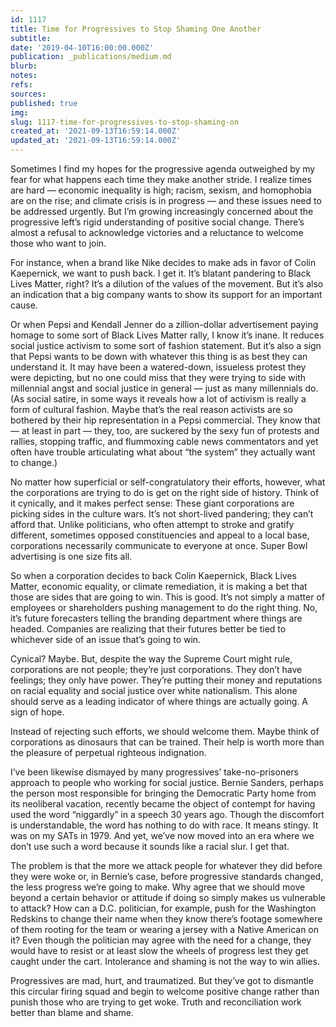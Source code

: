 ```yaml
---
id: 1117
title: Time for Progressives to Stop Shaming One Another
subtitle: 
date: '2019-04-10T16:00:00.000Z'
publication: _publications/medium.md
blurb: 
notes: 
refs: 
sources: 
published: true
img: 
slug: 1117-time-for-progressives-to-stop-shaming-on
created_at: '2021-09-13T16:59:14.000Z'
updated_at: '2021-09-13T16:59:14.000Z'
---
```

Sometimes I find my hopes for the progressive agenda outweighed by my fear for what happens each time they make another stride. I realize times are hard — economic inequality is high; racism, sexism, and homophobia are on the rise; and climate crisis is in progress — and these issues need to be addressed urgently. But I’m growing increasingly concerned about the progressive left’s rigid understanding of positive social change. There’s almost a refusal to acknowledge victories and a reluctance to welcome those who want to join.

For instance, when a brand like Nike decides to make ads in favor of Colin Kaepernick, we want to push back. I get it. It’s blatant pandering to Black Lives Matter, right? It’s a dilution of the values of the movement. But it’s also an indication that a big company wants to show its support for an important cause.

Or when Pepsi and Kendall Jenner do a zillion-dollar advertisement paying homage to some sort of Black Lives Matter rally, I know it’s inane. It reduces social justice activism to some sort of fashion statement. But it’s also a sign that Pepsi wants to be down with whatever this thing is as best they can understand it. It may have been a watered-down, issueless protest they were depicting, but no one could miss that they were trying to side with millennial angst and social justice in general — just as many millennials do. (As social satire, in some ways it reveals how a lot of activism is really a form of cultural fashion. Maybe that’s the real reason activists are so bothered by their hip representation in a Pepsi commercial. They know that — at least in part — they, too, are suckered by the sexy fun of protests and rallies, stopping traffic, and flummoxing cable news commentators and yet often have trouble articulating what about “the system” they actually want to change.)

No matter how superficial or self-congratulatory their efforts, however, what the corporations are trying to do is get on the right side of history. Think of it cynically, and it makes perfect sense: These giant corporations are picking sides in the culture wars. It’s not short-lived pandering; they can’t afford that. Unlike politicians, who often attempt to stroke and gratify different, sometimes opposed constituencies and appeal to a local base, corporations necessarily communicate to everyone at once. Super Bowl advertising is one size fits all.

So when a corporation decides to back Colin Kaepernick, Black Lives Matter, economic equality, or climate remediation, it is making a bet that those are sides that are going to win. This is good. It’s not simply a matter of employees or shareholders pushing management to do the right thing. No, it’s future forecasters telling the branding department where things are headed. Companies are realizing that their futures better be tied to whichever side of an issue that’s going to win.

Cynical? Maybe. But, despite the way the Supreme Court might rule, corporations are not people; they’re just corporations. They don’t have feelings; they only have power. They’re putting their money and reputations on racial equality and social justice over white nationalism. This alone should serve as a leading indicator of where things are actually going. A sign of hope.

Instead of rejecting such efforts, we should welcome them. Maybe think of corporations as dinosaurs that can be trained. Their help is worth more than the pleasure of perpetual righteous indignation.

I’ve been likewise dismayed by many progressives’ take-no-prisoners approach to people who working for social justice. Bernie Sanders, perhaps the person most responsible for bringing the Democratic Party home from its neoliberal vacation, recently became the object of contempt for having used the word “niggardly” in a speech 30 years ago. Though the discomfort is understandable, the word has nothing to do with race. It means stingy. It was on my SATs in 1979. And yet, we’ve now moved into an era where we don’t use such a word because it sounds like a racial slur. I get that.

The problem is that the more we attack people for whatever they did before they were woke or, in Bernie’s case, before progressive standards changed, the less progress we’re going to make. Why agree that we should move beyond a certain behavior or attitude if doing so simply makes us vulnerable to attack? How can a D.C. politician, for example, push for the Washington Redskins to change their name when they know there’s footage somewhere of them rooting for the team or wearing a jersey with a Native American on it? Even though the politician may agree with the need for a change, they would have to resist or at least slow the wheels of progress lest they get caught under the cart. Intolerance and shaming is not the way to win allies.

Progressives are mad, hurt, and traumatized. But they’ve got to dismantle this circular firing squad and begin to welcome positive change rather than punish those who are trying to get woke. Truth and reconciliation work better than blame and shame.
